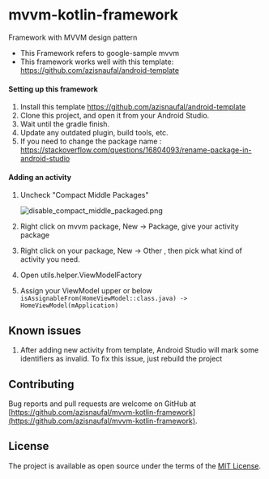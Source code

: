 # mvvm-kotlin-framework

Framework with MVVM design pattern
- This Framework refers to google-sample mvvm
- This framework works well with this template: https://github.com/azisnaufal/android-template

#### Setting up this framework

1. Install this template https://github.com/azisnaufal/android-template
2. Clone this project, and open it from your Android Studio.
3. Wait until the gradle finish.
4. Update any outdated plugin, build tools, etc.
5. If you need to change the package name : https://stackoverflow.com/questions/16804093/rename-package-in-android-studio

#### Adding an activity

1. Uncheck "Compact Middle Packages" 

   ![disable_compact_middle_packaged.png](https://i.imgur.com/tS1ybmf.png)
2. Right click on mvvm package, New -> Package, give your activity package
3. Right click on your package, New -> Other , then pick what kind of activity you need.
4. Open utils.helper.ViewModelFactory    
5. Assign your ViewModel upper or below   
   `isAssignableFrom(HomeViewModel::class.java) -> HomeViewModel(mApplication)`

## Known issues

1. After adding new activity from template, Android Studio will mark some identifiers as invalid. To fix this issue, just rebuild the project

## Contributing

Bug reports and pull requests are welcome on GitHub at [https://github.com/azisnaufal/mvvm-kotlin-framework](https://github.com/azisnaufal/mvvm-kotlin-framework).

## License

The project is available as open source under the terms of the [MIT License](http://opensource.org/licenses/MIT).
